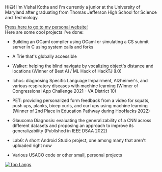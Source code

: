 Hi😃!
I'm Vishal Kotha and I'm currently a junior at the University of Maryland after graduating from Thomas Jefferson High School for Science and Technology. 
<html>
<a href="https://vishalkotha22.github.io/personal_portfolio/">Press here to go to my personal website!</a><br>
</html>
Here are some cool projects I've done:

- Building an OCaml compiler using OCaml or simulating a CS submit server in C using system calls and forks

- A Trie that's globally accessible
  
- Walker: helping the blind navigate by vocalizing object's distance and locations (Winner of Best AI / ML Hack of HackTJ 8.0)
  
- Ichos: diagnosing Specific Language Impairment, Alzheimer's, and various respiratory diseases with machine learning (Winner of Congressional App Challenge 2021 - VA District 10)
  
- PET: providing personalized form feedback from a video for squats, push ups, planks, bicep curls, and curl ups using machine learning (Winner of 2nd Place in Education Pathway during HooHacks 2022)
  
- Glaucoma Diagnosis: evaluating the generalizability of a CNN across different datasets and proposing an approach to improve its generalizability (Published in IEEE DSAA 2022)
  
- Lab6: A short Android Studio project, one among many that aren't uploaded right now
  
- Various USACO code or other small, personal projects

[![Top Langs](https://github-readme-stats.vercel.app/api/top-langs/?username=vishalkotha22&theme=radical)](https://github.com/anuraghazra/github-readme-stats)

